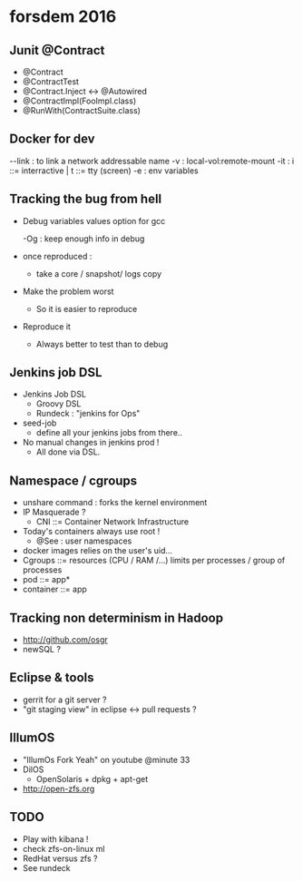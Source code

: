 # forsdem 2016
## Junit @Contract
* @Contract
* @ContractTest
* @Contract.Inject <-> @Autowired
* @ContractImpl(FooImpl.class)
* @RunWith(ContractSuite.class)

## Docker for dev


  --link  : to link a network addressable name
  -v      : local-vol:remote-mount
  -it     : i ::= interractive | t ::= tty (screen)
  -e      : env variables


## Tracking the bug from hell
* Debug variables values option for gcc

  -Og : keep enough info in debug
  
* once reproduced : 
  * take a core / snapshot/ logs copy
* Make the problem worst
  * So it is easier to reproduce
* Reproduce it
  * Always better to test than to debug

## Jenkins job DSL
* Jenkins Job DSL
  * Groovy DSL
  * Rundeck : "jenkins for Ops"
* seed-job
  * define all your jenkins jobs from there..
* No manual changes in jenkins prod !
  * All done via DSL.
  
## Namespace / cgroups
* unshare command : forks the kernel environment
* IP Masquerade ?
  * CNI ::= Container Network Infrastructure
* Today's containers always use root !
  * @See : user namespaces
* docker images relies on the user's uid...
* Cgroups ::= resources (CPU / RAM /...) limits per processes / group of processes
* pod ::= app*
* container ::= app

## Tracking non determinism in Hadoop
* http://github.com/osgr
* newSQL ?
  
## Eclipse & tools
* gerrit for a git server ?
* "git staging view" in eclipse <-> pull requests ?

## IllumOS
* "IllumOs Fork Yeah" on youtube @minute 33
* DilOS
  * OpenSolaris + dpkg + apt-get
* http://open-zfs.org

## TODO
* Play with kibana !
* check zfs-on-linux ml
* RedHat versus zfs ?
* See rundeck
